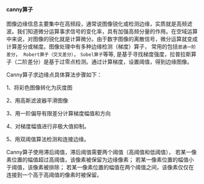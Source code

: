 #### canny算子

图像边缘信息主要集中在高频段，通常说图像锐化或检测边缘，实质就是高频滤波。我们知道微分运算事求信号的变化率，具有加强高频分量的作用。在空域运算中来说，对图像的锐化就是计算微分。由于数字图像的离散信号，微分运算就变成计算差分或梯度。图像处理中有多种边缘检测（梯度）算子， 常用的包括`普通一阶差分`，` Robert算子（交叉差分）`， `Sobel算子`等等, 是基于寻找梯度强度，拉普拉斯算子（二阶差分）是基于过零点检测。通过计算梯度，设置阈值，得到边缘图像。

Canny算子求边缘点具体算法步骤如下：

1、将彩色图像转化为灰度图

2、用高斯滤波器平滑图像

3、用一阶偏导有限差分计算梯度幅值和方向

4、对梯度幅值进行非极大值抑制。

5、用双阈值算法检测和连接边缘。

Canny算子使用滞后阈值，滞后阈值需要两个阈值（高阈值和低阈值）， 若某一像素位置的幅值超过高阈值，该像素被保留为边缘像素； 若某一像素位置的幅值小于阈值，该像素被排除； 若某一像素位置的幅值在两个阈值之间，该像素仅仅在连接到一个高于高阈值的像素时被保留。